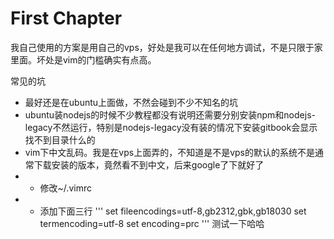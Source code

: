 # First Chapter

我自己使用的方案是用自己的vps，好处是我可以在任何地方调试，不是只限于家里面。坏处是vim的门槛确实有点高。

常见的坑
* 最好还是在ubuntu上面做，不然会碰到不少不知名的坑
* ubuntu装nodejs的时候不少教程都没有说明还需要分别安装npm和nodejs-legacy不然运行，特别是nodejs-legacy没有装的情况下安装gitbook会显示找不到目录什么的
* vim下中文乱码。我是在vps上面弄的，不知道是不是vps的默认的系统不是通常下载安装的版本，竟然看不到中文，后来google了下就好了
* * 修改~/.vimrc
* * 添加下面三行
'''
set fileencodings=utf-8,gb2312,gbk,gb18030
set termencoding=utf-8 
set encoding=prc
'''
测试一下哈哈
